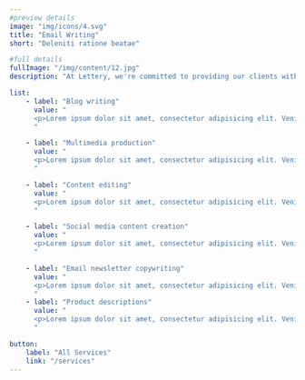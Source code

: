 ```yaml
---
#preview details
image: "img/icons/4.svg"
title: "Email Writing"
short: "Deleniti ratione beatae"

#full details
fullImage: "/img/content/12.jpg"
description: "At Lettery, we're committed to providing our clients with the highest level of service and support. Contact us today to learn more about how we can help you achieve your content and social media goals."

list: 
    - label: "Blog writing"
      value: "
      <p>Lorem ipsum dolor sit amet, consectetur adipisicing elit. Veniam, at facilis totam in adipisci et perspiciatis est itaque libero velit eaque officia, aperiam ad ratione omnis eos ipsum, dolores quae! Nostrum quidem corporis esse doloribus inventore, odio magnam soluta fugit!</p>
      "

    - label: "Multimedia production"
      value: "
      <p>Lorem ipsum dolor sit amet, consectetur adipisicing elit. Veniam, at facilis totam in adipisci et perspiciatis est itaque libero velit eaque officia, aperiam ad ratione omnis eos ipsum, dolores quae! Nostrum quidem corporis esse doloribus inventore, odio magnam soluta fugit!</p>
      "

    - label: "Content editing"
      value: "
      <p>Lorem ipsum dolor sit amet, consectetur adipisicing elit. Veniam, at facilis totam in adipisci et perspiciatis est itaque libero velit eaque officia, aperiam ad ratione omnis eos ipsum, dolores quae! Nostrum quidem corporis esse doloribus inventore, odio magnam soluta fugit!</p>
      "

    - label: "Social media content creation"
      value: "
      <p>Lorem ipsum dolor sit amet, consectetur adipisicing elit. Veniam, at facilis totam in adipisci et perspiciatis est itaque libero velit eaque officia, aperiam ad ratione omnis eos ipsum, dolores quae! Nostrum quidem corporis esse doloribus inventore, odio magnam soluta fugit!</p>
      "

    - label: "Email newsletter copywriting"
      value: "
      <p>Lorem ipsum dolor sit amet, consectetur adipisicing elit. Veniam, at facilis totam in adipisci et perspiciatis est itaque libero velit eaque officia, aperiam ad ratione omnis eos ipsum, dolores quae! Nostrum quidem corporis esse doloribus inventore, odio magnam soluta fugit!</p>
      "
    - label: "Product descriptions"
      value: "
      <p>Lorem ipsum dolor sit amet, consectetur adipisicing elit. Veniam, at facilis totam in adipisci et perspiciatis est itaque libero velit eaque officia, aperiam ad ratione omnis eos ipsum, dolores quae! Nostrum quidem corporis esse doloribus inventore, odio magnam soluta fugit!</p>
      "

button:
    label: "All Services"
    link: "/services" 
---
```


